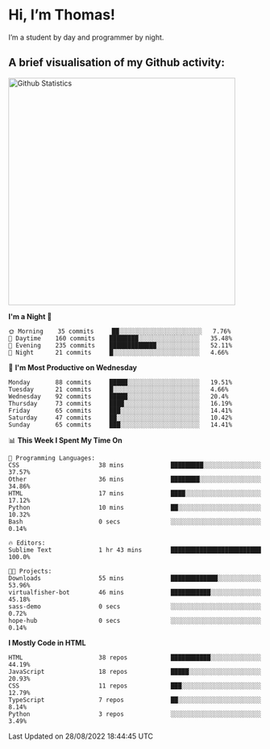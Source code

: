 # Hi, I’m Thomas!
I’m a student by day and programmer by night.

## A brief visualisation of my Github activity:

<img title="My Github Statistics" alt="Github Statistics" width="450px" src="https://github-readme-stats.vercel.app/api?username=thomasrettig&show_icons=true&include_all_commits=true&count_private=true&&hide=issues&theme=tokyonight&border_radius=6px"/>

<!--START_SECTION:waka-->
**I'm a Night 🦉** 

```text
🌞 Morning    35 commits     ██░░░░░░░░░░░░░░░░░░░░░░░   7.76% 
🌆 Daytime    160 commits    ████████░░░░░░░░░░░░░░░░░   35.48% 
🌃 Evening    235 commits    █████████████░░░░░░░░░░░░   52.11% 
🌙 Night      21 commits     █░░░░░░░░░░░░░░░░░░░░░░░░   4.66%

```
📅 **I'm Most Productive on Wednesday** 

```text
Monday       88 commits     █████░░░░░░░░░░░░░░░░░░░░   19.51% 
Tuesday      21 commits     █░░░░░░░░░░░░░░░░░░░░░░░░   4.66% 
Wednesday    92 commits     █████░░░░░░░░░░░░░░░░░░░░   20.4% 
Thursday     73 commits     ████░░░░░░░░░░░░░░░░░░░░░   16.19% 
Friday       65 commits     ███░░░░░░░░░░░░░░░░░░░░░░   14.41% 
Saturday     47 commits     ██░░░░░░░░░░░░░░░░░░░░░░░   10.42% 
Sunday       65 commits     ███░░░░░░░░░░░░░░░░░░░░░░   14.41%

```


📊 **This Week I Spent My Time On** 

```text
💬 Programming Languages: 
CSS                      38 mins             █████████░░░░░░░░░░░░░░░░   37.57% 
Other                    36 mins             ████████░░░░░░░░░░░░░░░░░   34.86% 
HTML                     17 mins             ████░░░░░░░░░░░░░░░░░░░░░   17.12% 
Python                   10 mins             ██░░░░░░░░░░░░░░░░░░░░░░░   10.32% 
Bash                     0 secs              ░░░░░░░░░░░░░░░░░░░░░░░░░   0.14%

🔥 Editors: 
Sublime Text             1 hr 43 mins        █████████████████████████   100.0%

🐱‍💻 Projects: 
Downloads                55 mins             █████████████░░░░░░░░░░░░   53.96% 
virtualfisher-bot        46 mins             ███████████░░░░░░░░░░░░░░   45.18% 
sass-demo                0 secs              ░░░░░░░░░░░░░░░░░░░░░░░░░   0.72% 
hope-hub                 0 secs              ░░░░░░░░░░░░░░░░░░░░░░░░░   0.14%

```

**I Mostly Code in HTML** 

```text
HTML                     38 repos            ███████████░░░░░░░░░░░░░░   44.19% 
JavaScript               18 repos            █████░░░░░░░░░░░░░░░░░░░░   20.93% 
CSS                      11 repos            ███░░░░░░░░░░░░░░░░░░░░░░   12.79% 
TypeScript               7 repos             ██░░░░░░░░░░░░░░░░░░░░░░░   8.14% 
Python                   3 repos             ░░░░░░░░░░░░░░░░░░░░░░░░░   3.49%

```



 Last Updated on 28/08/2022 18:44:45 UTC
<!--END_SECTION:waka-->
